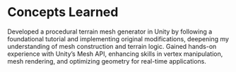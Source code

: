 # Concepts Learned
Developed a procedural terrain mesh generator in Unity by following a foundational tutorial and implementing original modifications, deepening my understanding of mesh construction and terrain logic.
Gained hands-on experience with Unity’s Mesh API, enhancing skills in vertex manipulation, mesh rendering, and optimizing geometry for real-time applications.
